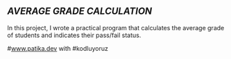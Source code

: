 ***AVERAGE GRADE CALCULATION***
---------------------------------
In this project, I wrote a practical program that calculates the average grade of students and indicates their pass/fail status.

#www.patika.dev with #kodluyoruz
